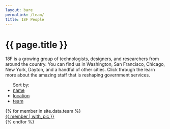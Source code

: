 ```yaml
---
layout: bare
permalink: /team/
title: 18F People
---
```

# {{ page.title }}

18F is a growing group of technologists, designers, and researchers from around the country. You can find us in Washington, San Francisco, Chicago, New York, Dayton, and a handful of other cities. Click through the learn more about the amazing staff that is reshaping government services.

<ul class="sortable">Sort by:
	<li><a href="?sort=none">name</a></li>
	<li><a href="?sort=loc">location</a></li>
	<li><a href="?sort=team">team</a></li>
</ul>

<div class="container team">{% for member in site.data.team %}
	<div class="bio"><a href="/team/{{member[0]}}/">{{ member | with_pic }}</a></div>
{% endfor %}</div>